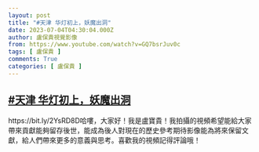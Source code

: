 ```yaml
---
layout: post
title: "#天津 华灯初上，妖魔出洞"
date: 2023-07-04T04:30:04.000Z
author: 盧保貴視覺影像
from: https://www.youtube.com/watch?v=GQ7bsrJuv0c
tags: [ 盧保貴 ]
comments: True
categories: [ 盧保貴 ]
---
```

<!--1688445004000-->
[#天津 华灯初上，妖魔出洞](https://www.youtube.com/watch?v=GQ7bsrJuv0c)
------

<div>
https://bit.ly/2YsRD8D哈嘍，大家好！我是盧寶貴！我拍攝的視頻希望能給大家帶來貢獻能夠留存後世，能成為後人對現在的歷史參考期待影像能為將來保留文獻，給人們帶來更多的意義與思考。喜歡我的視頻記得評論哦！
</div>
